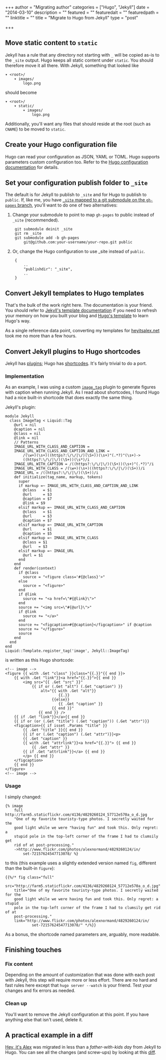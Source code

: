 +++
author = "Migrating author"
categories = ["Hugo", "Jekyll"]
date = "2014-03-10"
description = ""
featured = ""
featuredalt = ""
featuredpath = ""
linktitle = ""
title = "Migrate to Hugo from Jekyll"
type = "post"

+++

## Move static content to `static`
Jekyll has a rule that any directory not starting with `_` will be copied as-is to the `_site` output. Hugo keeps all static content under `static`. You should therefore move it all there.
With Jekyll, something that looked like

    ▾ <root>/
        ▾ images/
            logo.png
<!--more-->
should become

    ▾ <root>/
        ▾ static/
            ▾ images/
                logo.png

Additionally, you'll want any files that should reside at the root (such as `CNAME`) to be moved to `static`.

## Create your Hugo configuration file
Hugo can read your configuration as JSON, YAML or TOML. Hugo supports parameters custom configuration too. Refer to the [Hugo configuration documentation](/overview/configuration/) for details.

## Set your configuration publish folder to `_site`
The default is for Jekyll to publish to `_site` and for Hugo to publish to `public`. If, like me, you have [`_site` mapped to a git submodule on the `gh-pages` branch](http://blog.blindgaenger.net/generate_github_pages_in_a_submodule.html), you'll want to do one of two alternatives:

1. Change your submodule to point to map `gh-pages` to public instead of `_site` (recommended).

        git submodule deinit _site
        git rm _site
        git submodule add -b gh-pages
            git@github.com:your-username/your-repo.git public

2. Or, change the Hugo configuration to use _site instead of `public`.

        {
            ..
            "publishdir": "_site",
            ..
        }

## Convert Jekyll templates to Hugo templates
That's the bulk of the work right here. The documentation is your friend. You should refer to [Jekyll's template documentation](http://jekyllrb.com/docs/templates/) if you need to refresh your memory on how you built your blog and [Hugo's template](/layout/templates/) to learn Hugo's way.

As a single reference data point, converting my templates for [heyitsalex.net](http://heyitsalex.net/) took me no more than a few hours.

## Convert Jekyll plugins to Hugo shortcodes
Jekyll has [plugins](http://jekyllrb.com/docs/plugins/); Hugo has [shortcodes](/doc/shortcodes/). It's fairly trivial to do a port.

### Implementation
As an example, I was using a custom [`image_tag`](https://github.com/alexandre-normand/alexandre-normand/blob/74bb12036a71334fdb7dba84e073382fc06908ec/_plugins/image_tag.rb) plugin to generate figures with caption when running Jekyll. As I read about shortcodes, I found Hugo had a nice built-in shortcode that does exactly the same thing.

Jekyll's plugin:
```
module Jekyll
  class ImageTag < Liquid::Tag
    @url = nil
    @caption = nil
    @class = nil
    @link = nil
    // Patterns
    IMAGE_URL_WITH_CLASS_AND_CAPTION =
    IMAGE_URL_WITH_CLASS_AND_CAPTION_AND_LINK =
        /(\w+)(\s+)((https?:\/\/|\/)(\S+))(\s+)"(.*?)"(\s+)->
        ((https?:\/\/|\/)(\S+))(\s*)/i
    IMAGE_URL_WITH_CAPTION = /((https?:\/\/|\/)(\S+))(\s+)"(.*?)"/i
    IMAGE_URL_WITH_CLASS = /(\w+)(\s+)((https?:\/\/|\/)(\S+))/i
    IMAGE_URL = /((https?:\/\/|\/)(\S+))/i
    def initialize(tag_name, markup, tokens)
      super
      if markup =~ IMAGE_URL_WITH_CLASS_AND_CAPTION_AND_LINK
        @class   = $1
        @url     = $3
        @caption = $7
        @link = $9
      elsif markup =~ IMAGE_URL_WITH_CLASS_AND_CAPTION
        @class   = $1
        @url     = $3
        @caption = $7
      elsif markup =~ IMAGE_URL_WITH_CAPTION
        @url     = $1
        @caption = $5
      elsif markup =~ IMAGE_URL_WITH_CLASS
        @class = $1
        @url   = $3
      elsif markup =~ IMAGE_URL
        @url = $1
      end
    end
    def render(context)
      if @class
        source = "<figure class='#{@class}'>"
      else
        source = "<figure>"
      end
      if @link
        source += "<a href=\"#{@link}\">"
      end
      source += "<img src=\"#{@url}\">"
      if @link
        source += "</a>"
      end
      source += "<figcaption>#{@caption}</figcaption>" if @caption
      source += "</figure>"
      source
    end
  end
end
Liquid::Template.register_tag('image', Jekyll::ImageTag)
```

is written as this Hugo shortcode:
```
<!-- image -->
<figure {{ with .Get "class" }}class="{{.}}"{{ end }}>
    {{ with .Get "link"}}<a href="{{.}}">{{ end }}
        <img src="{{ .Get "src" }}"
            {{ if or (.Get "alt") (.Get "caption") }}
                alt="{{ with .Get "alt"}}
                        {{.}}
                     {{else}}
                        {{ .Get "caption" }}
                     {{ end }}"
               {{ end }} />
    {{ if .Get "link"}}</a>{{ end }}
    {{ if or (or (.Get "title") (.Get "caption")) (.Get "attr")}}
    <figcaption>{{ if isset .Params "title" }}
        {{ .Get "title" }}{{ end }}
        {{ if or (.Get "caption") (.Get "attr")}}<p>
        {{ .Get "caption" }}
        {{ with .Get "attrlink"}}<a href="{{.}}"> {{ end }}
            {{ .Get "attr" }}
        {{ if .Get "attrlink"}}</a> {{ end }}
        </p> {{ end }}
    </figcaption>
    {{ end }}
</figure>
<!-- image -->
```

### Usage
I simply changed:
```
{% image
    full http://farm5.staticflickr.com/4136/4829260124_57712e570a_o_d.jpg
    "One of my favorite touristy-type photos. I secretly waited for the
    good light while we were "having fun" and took this. Only regret: a
    stupid pole in the top-left corner of the frame I had to clumsily get
    rid of at post-processing."
    ->http://www.flickr.com/photos/alexnormand/4829260124/in/
        set-72157624547713078/ %}
```

to this (this example uses a slightly extended version named `fig`, different than the built-in `figure`):

```
{{%/* fig class="full"
    src="http://farm5.staticflickr.com/4136/4829260124_57712e570a_o_d.jpg"
    title="One of my favorite touristy-type photos. I secretly waited for the
    good light while we were having fun and took this. Only regret: a stupid
    pole in the top-left corner of the frame I had to clumsily get rid of at
    post-processing."
    link="http://www.flickr.com/photos/alexnormand/4829260124/in/
            set-72157624547713078/" */%}}
```
As a bonus, the shortcode named parameters are, arguably, more readable.

## Finishing touches
### Fix content
Depending on the amount of customization that was done with each post with Jekyll, this step will require more or less effort. There are no hard and fast rules here except that `hugo server --watch` is your friend. Test your changes and fix errors as needed.

### Clean up
You'll want to remove the Jekyll configuration at this point. If you have anything else that isn't used, delete it.

## A practical example in a diff
[Hey, it's Alex](http://heyitsalex.net/) was migrated in less than a _father-with-kids day_ from Jekyll to Hugo. You can see all the changes (and screw-ups) by looking at this [diff](https://github.com/alexandre-normand/alexandre-normand/compare/869d69435bd2665c3fbf5b5c78d4c22759d7613a...b7f6605b1265e83b4b81495423294208cc74d610).
